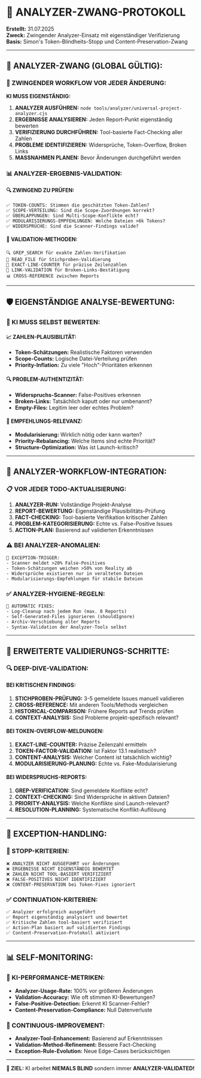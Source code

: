 # 🔬 ANALYZER-ZWANG-PROTOKOLL

**Erstellt:** 31.07.2025  
**Zweck:** Zwingender Analyzer-Einsatz mit eigenständiger Verifizierung  
**Basis:** Simon's Token-Blindheits-Stopp und Content-Preservation-Zwang

---

## 🚨 **ANALYZER-ZWANG (GLOBAL GÜLTIG):**

### **🔧 ZWINGENDER WORKFLOW VOR JEDER ÄNDERUNG:**

**KI MUSS EIGENSTÄNDIG:**

1. **ANALYZER AUSFÜHREN:** `node tools/analyzer/universal-project-analyzer.cjs`
2. **ERGEBNISSE ANALYSIEREN:** Jeden Report-Punkt eigenständig bewerten
3. **VERIFIZIERUNG DURCHFÜHREN:** Tool-basierte Fact-Checking aller Zahlen
4. **PROBLEME IDENTIFIZIEREN:** Widersprüche, Token-Overflow, Broken Links
5. **MASSNAHMEN PLANEN:** Bevor Änderungen durchgeführt werden

### **📊 ANALYZER-ERGEBNIS-VALIDATION:**

#### **🔍 ZWINGEND ZU PRÜFEN:**

```
✅ TOKEN-COUNTS: Stimmen die geschätzten Token-Zahlen?
✅ SCOPE-VERTEILUNG: Sind die Scope-Zuordnungen korrekt?
✅ ÜBERLAPPUNGEN: Sind Multi-Scope-Konflikte echt?
✅ MODULARISIERUNGS-EMPFEHLUNGEN: Welche Dateien >6k Tokens?
✅ WIDERSPRÜCHE: Sind die Scanner-Findings valide?
```

#### **🚨 VALIDATION-METHODEN:**

```
🔍 GREP_SEARCH für exakte Zahlen-Verifikation
📄 READ_FILE für Stichproben-Validierung
📏 EXACT-LINE-COUNTER für präzise Zeilenzahlen
🔗 LINK-VALIDATION für Broken-Links-Bestätigung
📊 CROSS-REFERENCE zwischen Reports
```

---

## 🛡️ **EIGENSTÄNDIGE ANALYSE-BEWERTUNG:**

### **🧠 KI MUSS SELBST BEWERTEN:**

#### **📈 ZAHLEN-PLAUSIBILITÄT:**

- **Token-Schätzungen:** Realistische Faktoren verwenden
- **Scope-Counts:** Logische Datei-Verteilung prüfen
- **Priority-Inflation:** Zu viele "Hoch"-Prioritäten erkennen

#### **🔍 PROBLEM-AUTHENTIZITÄT:**

- **Widerspruchs-Scanner:** False-Positives erkennen
- **Broken-Links:** Tatsächlich kaputt oder nur umbenannt?
- **Empty-Files:** Legitim leer oder echtes Problem?

#### **🎯 EMPFEHLUNGS-RELEVANZ:**

- **Modularisierung:** Wirklich nötig oder kann warten?
- **Priority-Rebalancing:** Welche Items sind echte Priorität?
- **Structure-Optimization:** Was ist Launch-kritisch?

---

## 🔄 **ANALYZER-WORKFLOW-INTEGRATION:**

### **📋 VOR JEDER TODO-AKTUALISIERUNG:**

1. **ANALYZER-RUN:** Vollständige Projekt-Analyse
2. **REPORT-BEWERTUNG:** Eigenständige Plausibilitäts-Prüfung
3. **FACT-CHECKING:** Tool-basierte Verifikation kritischer Zahlen
4. **PROBLEM-KATEGORISIERUNG:** Echte vs. False-Positive Issues
5. **ACTION-PLAN:** Basierend auf validierten Erkenntnissen

### **⚠️ BEI ANALYZER-ANOMALIEN:**

```
🚨 EXCEPTION-TRIGGER:
- Scanner meldet >20% False-Positives
- Token-Schätzungen weichen >50% von Reality ab
- Widersprüche existieren nur in veralteten Dateien
- Modularisierungs-Empfehlungen für stabile Dateien
```

### **✅ ANALYZER-HYGIENE-REGELN:**

```
🔧 AUTOMATIC FIXES:
- Log-Cleanup nach jedem Run (max. 8 Reports)
- Self-Generated-Files ignorieren (shouldIgnore)
- Archiv-Verschiebung alter Reports
- Syntax-Validation der Analyzer-Tools selbst
```

---

## 🎯 **ERWEITERTE VALIDIERUNGS-SCHRITTE:**

### **🔍 DEEP-DIVE-VALIDATION:**

#### **BEI KRITISCHEN FINDINGS:**

1. **STICHPROBEN-PRÜFUNG:** 3-5 gemeldete Issues manuell validieren
2. **CROSS-REFERENCE:** Mit anderen Tools/Methods vergleichen
3. **HISTORICAL-COMPARISON:** Frühere Reports auf Trends prüfen
4. **CONTEXT-ANALYSIS:** Sind Probleme projekt-spezifisch relevant?

#### **BEI TOKEN-OVERFLOW-MELDUNGEN:**

1. **EXACT-LINE-COUNTER:** Präzise Zeilenzahl ermitteln
2. **TOKEN-FACTOR-VALIDATION:** Ist Faktor 13.1 realistisch?
3. **CONTENT-ANALYSIS:** Welcher Content ist tatsächlich wichtig?
4. **MODULARISIERUNG-PLANUNG:** Echte vs. Fake-Modularisierung

#### **BEI WIDERSPRUCHS-REPORTS:**

1. **GREP-VERIFICATION:** Sind gemeldete Konflikte echt?
2. **CONTEXT-CHECKING:** Sind Widersprüche in aktiven Dateien?
3. **PRIORITY-ANALYSIS:** Welche Konflikte sind Launch-relevant?
4. **RESOLUTION-PLANNING:** Systematische Konflikt-Auflösung

---

## 🚨 **EXCEPTION-HANDLING:**

### **🛑 STOPP-KRITERIEN:**

```
❌ ANALYZER NICHT AUSGEFÜHRT vor Änderungen
❌ ERGEBNISSE NICHT EIGENSTÄNDIG BEWERTET
❌ ZAHLEN NICHT TOOL-BASIERT VERIFIZIERT
❌ FALSE-POSITIVES NICHT IDENTIFIZIERT
❌ CONTENT-PRESERVATION bei Token-Fixes ignoriert
```

### **✅ CONTINUATION-KRITERIEN:**

```
✅ Analyzer erfolgreich ausgeführt
✅ Report eigenständig analysiert und bewertet
✅ Kritische Zahlen tool-basiert verifiziert
✅ Action-Plan basiert auf validierten Findings
✅ Content-Preservation-Protokoll aktiviert
```

---

## 📊 **SELF-MONITORING:**

### **🎯 KI-PERFORMANCE-METRIKEN:**

- **Analyzer-Usage-Rate:** 100% vor größeren Änderungen
- **Validation-Accuracy:** Wie oft stimmen KI-Bewertungen?
- **False-Positive-Detection:** Erkennt KI Scanner-Fehler?
- **Content-Preservation-Compliance:** Null Datenverluste

### **🔄 CONTINUOUS-IMPROVEMENT:**

- **Analyzer-Tool-Enhancement:** Basierend auf Erkenntnissen
- **Validation-Method-Refinement:** Bessere Fact-Checking
- **Exception-Rule-Evolution:** Neue Edge-Cases berücksichtigen

---

**🎯 ZIEL:** KI arbeitet **NIEMALS BLIND** sondern immer **ANALYZER-VALIDATED!**
